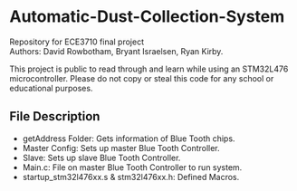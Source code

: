 # Automatic-Dust-Collection-System
Repository for ECE3710 final project<br />
Authors: David Rowbotham, Bryant Israelsen, Ryan Kirby.

This project is public to read through and learn while using an STM32L476 microcontroller. Please do not copy or steal this code for any school or educational purposes.

## File Description
- getAddress Folder: Gets information of Blue Tooth chips. 
- Master Config: Sets up master Blue Tooth Controller. 
- Slave: Sets up slave Blue Tooth Controller.
- Main.c: File on master Blue Tooth Controller to run system.
- startup_stm32l476xx.s & stm32l476xx.h: Defined Macros. 